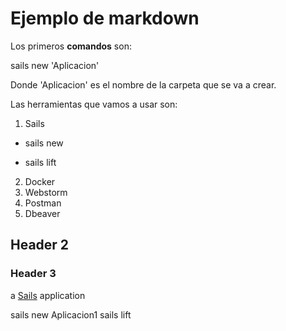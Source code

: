 # Ejemplo de markdown

Los primeros **comandos** son:

sails new 'Aplicacion'

Donde 'Aplicacion' es el nombre de la carpeta que se va a crear.

Las herramientas que vamos a usar son:

1. Sails
  * sails new
  - sails lift
2. Docker
3. Webstorm
4. Postman
5. Dbeaver

## Header 2

### Header 3

a [Sails](http://sailsjs.org) application

sails new Aplicacion1
sails lift
